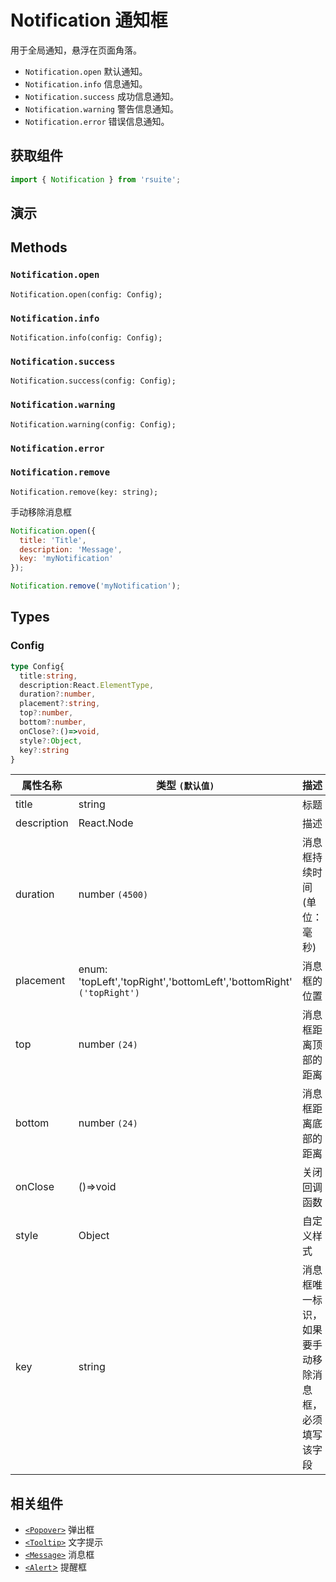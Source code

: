 # Notification 通知框 [<i class="rs-icon rs-icon-edit2" ></i>](https://github.com/rsuite/rsuite.github.io/blob/master/src/components/notification/index.md)

用于全局通知，悬浮在页面角落。

* `Notification.open` 默认通知。
* `Notification.info` 信息通知。
* `Notification.success` 成功信息通知。
* `Notification.warning` 警告信息通知。
* `Notification.error` 错误信息通知。

## 获取组件

```js
import { Notification } from 'rsuite';
```

## 演示

<!--{demo}-->

## Methods

### `Notification.open`

```
Notification.open(config: Config);
```

### `Notification.info`

```
Notification.info(config: Config);
```

### `Notification.success`

```
Notification.success(config: Config);
```

### `Notification.warning`

```
Notification.warning(config: Config);
```

### `Notification.error`

### `Notification.remove`

```
Notification.remove(key: string);
```

手动移除消息框

```js
Notification.open({
  title: 'Title',
  description: 'Message',
  key: 'myNotification'
});

Notification.remove('myNotification');
```

## Types

### Config

```typescript
type Config{
  title:string,
  description:React.ElementType,
  duration?:number,
  placement?:string,
  top?:number,
  bottom?:number,
  onClose?:()=>void,
  style?:Object,
  key?:string
}
```

| 属性名称    | 类型 `(默认值)`                                                      | 描述                                                 |
| ----------- | -------------------------------------------------------------------- | ---------------------------------------------------- |
| title       | string                                                               | 标题                                                 |
| description | React.Node                                                           | 描述                                                 |
| duration    | number `(4500)`                                                      | 消息框持续时间 (单位：毫秒)                          |
| placement   | enum: 'topLeft','topRight','bottomLeft','bottomRight' `('topRight')` | 消息框的位置                                         |
| top         | number `(24)`                                                        | 消息框距离顶部的距离                                 |
| bottom      | number `(24)`                                                        | 消息框距离底部的距离                                 |
| onClose     | ()=>void                                                             | 关闭回调函数                                         |
| style       | Object                                                               | 自定义样式                                           |
| key         | string                                                               | 消息框唯一标识，如果要手动移除消息框，必须填写该字段 |

## 相关组件

* [`<Popover>`](./popover) 弹出框
* [`<Tooltip>`](./tooltip) 文字提示
* [`<Message>`](./message) 消息框
* [`<Alert`>](./alert) 提醒框
